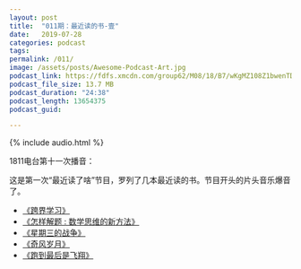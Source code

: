 ```yaml
---
layout: post
title:  "011期：最近读的书-壹"
date:   2019-07-28
categories: podcast
tags:
permalink: /011/
image: /assets/posts/Awesome-Podcast-Art.jpg
podcast_link: https://fdfs.xmcdn.com/group62/M08/18/B7/wKgMZ108Z1bwenTDALayEpkWClc724.m4a
podcast_file_size: 13.7 MB
podcast_duration: "24:38"
podcast_length: 13654375
podcast_guid: 

---
```


{% include audio.html %}

1811电台第十一次播音：

这是第一次“最近读了啥”节目，罗列了几本最近读的书。节目开头的片头音乐爆音了。

- [《跨界学习》](https://book.douban.com/subject/33376035/)
- [《怎样解题 : 数学思维的新方法》](https://book.douban.com/subject/6983584/)
- [《星期三的战争》](https://book.douban.com/subject/4199539/)
- [《奇风岁月》](https://book.douban.com/subject/6016234/)
- [《跑到最后是飞翔》](https://book.douban.com/subject/26904716/)